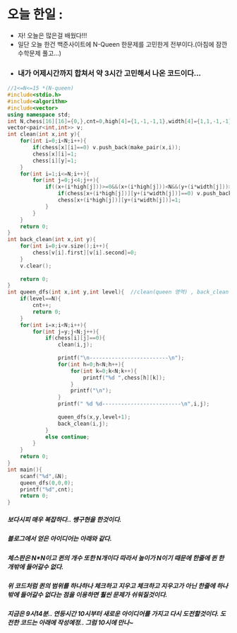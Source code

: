 # 오늘 한일 :
  - 자! 오늘은 많은걸 배웠다!!!
  - 일단 오늘 한건 백준사이트에 N-Queen 한문제를 고민한게 전부이다.(아침에 잠깐 수학문제 풀고...)
  - ### 내가 어제시간까지 합쳐서 약 3시간 고민해서 나온 코드이다...
```cpp
//1<=N<=15 *(N-queen)
#include<stdio.h>
#include<algorithm>
#include<vector>
using namespace std;
int N,chess[16][16]={0,},cnt=0,high[4]={1,-1,-1,1},width[4]={1,1,-1,-1};
vector<pair<int,int>> v;
int clean(int x,int y){
	for(int i=0;i<N;i++){
		if(chess[x][i]==0) v.push_back(make_pair(x,i));
		chess[x][i]=1;
		chess[i][y]=1;
	}
	for(int i=1;i<=N;i++){
		for(int j=0;j<4;j++){
			if((x+(i*high[j]))>=0&&(x+(i*high[j]))<N&&(y+(i*width[j]))>=0&&(y+(i*width[j]))<N){
				if(chess[x+(i*high[j])][y+(i*width[j])]==0) v.push_back(make_pair(x+(i*high[j]),y+(i*width[j])));
				chess[x+(i*high[j])][y+(i*width[j])]=1;	
			}
		}
	}
	return 0;
}
int back_clean(int x,int y){
	for(int i=0;i<v.size();i++){
		chess[v[i].first][v[i].second]=0;
	}
	v.clear();
	
	return 0;
}
int queen_dfs(int x,int y,int level){  //clean(queen 영역) , back_clean(queen backtraking) 써먹자
	if(level==N){
		cnt++;
		return 0;
	}
	for(int i=x;i<N;i++){
		for(int j=y;j<N;j++){
			if(chess[i][j]==0){
				clean(i,j);
				
				printf("\n-------------------------\n");
				for(int h=0;h<N;h++){
					for(int k=0;k<N;k++){
						printf("%d ",chess[h][k]);
					}
					printf("\n");
				}
				printf(" %d %d-------------------------\n",i,j);
				
				queen_dfs(x,y,level+1);
				back_clean(i,j);
			}
			else continue;
		}
	}
	return 0;
}
int main(){
	scanf("%d",&N);
	queen_dfs(0,0,0);
	printf("%d",cnt);
	return 0;
}
```
##### 보다시피 매우 복잡하다.. 썡구현을 한것이다.
##### 블로그에서 얻은 아이디어는 아래와 같다.
##### 체스판은 N*N이고 퀸의 개수 또한 N개이다 따라서 높이가 N이기 때문에 한줄에 퀸 한개밖에 들어갈수 없다.
##### 위 코드처럼 퀸의 범위를 하나하나 체크하고 지우고 체크하고 지우고가 아닌 한줄에 하나밖에 들어갈수 없다는 점을 이용하면 훨씬 문제가 쉬워질것이다.
##### 지금은 9시14분.. 연등시간 10시부터 새로운 아이디어를 가지고 다시 도전할것이다. 도전한 코드는 아래에 작성예정.. 그럼 10시에 만나~
   
